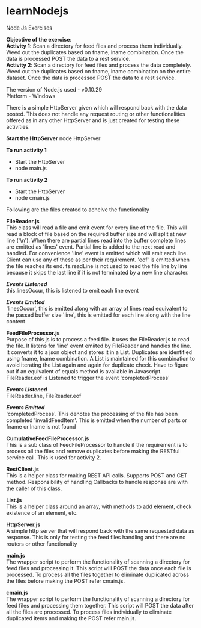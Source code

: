 learnNodejs
===========

Node Js Exercises

<b>Objective of the exercise</b>:<br/>
<b>Activity 1</b>: Scan a directory for feed files and process them individually. Weed out the duplicates based on fname, lname combination. Once the data is processed POST the data to a rest service.<br/>
<b>Activity 2</b>: Scan a directory for feed files and process the data completely. Weed out the duplicates based on fname, lname combination on the entire dataset. Once the data is processed POST the data to a rest service.

The version of Node.js used - v0.10.29<br/>
Platform - Windows

There is a simple HttpServer given which will respond back with the data posted. This does not handle any request routing or other functionalities offered as in any other HttpServer and is just created for testing these activities.

<b>Start the HttpServer</b>
node HttpServer

<b>To run activity 1</b>
- Start the HttpServer
- node main.js <Directory Containing the feed files> <delimiter> <feed file extn>

<b>To run activity 2</b>
- Start the HttpServer
- node cmain.js <Directory Containing the feed files> <delimiter> <feed file extn>


Following are the files created to acheive the functionality

<b>FileReader.js</b><br/>
This class will read a file and emit event for every line of the file. This will read a block of file based on the required buffer size and will split at new line ('\n'). When there are partial lines read into the buffer complete lines are emitted as 'lines' event. Partial line is added to the next read and handled. For convenience 'line' event is emitted which will emit each line. Client can use any of these as per their requirement. 'eof' is emitted when the file reaches its end.  fs.readLine is not used to read the file line by line because it skips the last line if it is not terminated by a new line character.

<b><i>Events Listened</i></b><br/>
this.linesOccur, this is listened to emit each line event

<b><i>Events Emitted</i></b><br/>
'linesOccur', this is emitted along with an array of lines read equivalent to the passed buffer size
'line', this is emitted for each line along with the line content

<b>FeedFileProcessor.js</b><br/>
Purpose of this js is to process a feed file. It uses the FileReader.js to read the file. It listens for 'line' event emiited by FileReader and handles the line. It converts it to a json object and stores it in a List. Duplicates are identified using fname, lname combination. A List is maintained for this combination to avoid iterating the List again and again for duplicate check. Have to figure out if an equivalent of equals method is available in Javascript. FileReader.eof is Listened to trigger the event 'completedProcess'

<b><i>Events Listened</i></b><br/>
FileReader.line, FileReader.eof
 
<b><i>Events Emitted</b></i><br/>
'completedProcess'. This denotes the processing of the file has been completed
'invalidFeedItem'. This is emitted when the number of parts or fname or lname is not found


<b>CumulativeFeedFileProcessor.js</b><br/>
This is a sub class of FeedFileProcessor to handle if the requirement is to process all the files and remove duplicates before making the RESTful service call. This is used for activity 2.

<b>RestClient.js</b><br/>
This is a helper class for making REST API calls. Supports POST and GET method. Responsibility of handling Callbacks to handle response are with the caller of this class.

<b>List.js</b><br/>
This is a helper class around an array, with methods to add element, check existence of an element, etc.

<b>HttpServer.js</b><br/>
A simple http server that will respond back with the same requested data as response. This is only for testing the feed files handling and there are no routers or other functionality

<b>main.js</b><br/>
The wrapper script to perform the functionality of scanning a directory for feed files and processing it. This script will POST the data once each file is processed. To process all the files together to eliminate duplicated across the files before making the POST refer cmain.js.


<b>cmain.js</b><br/>
The wrapper script to perform the functionality of scanning a directory for feed files and processing them together. This script will POST the data after all the files are processed. To process files individually to eliminate duplicated items and making the POST refer main.js.